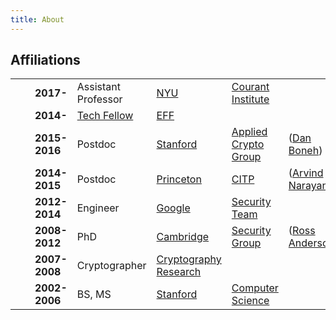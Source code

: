 ```yaml
---
title: About
---
```


<h2>Affiliations</h2>
<table border="0" cellpadding="3" cellspacing="3">
<tr>
  <td style="text-align:center">
    <image src="/images/logos/nyu_torch.png" height=15px>
  </td>
  <td>
    <b>2017-</b>
  </td>
  <td>
    Assistant Professor
  </td>
  <td>
    <a href="https://www.nyu.edu/">NYU</a>
  </td>
  <td>
    <a href="https://cs.nyu.edu/">Courant Institute</a>
  </td>
</tr>
<tr>
  <td style="text-align:center">
    <image src="/images/logos/eff.png" height=15px>
  </td>
  <td>
    <b>2014-</b>
  </td>
  <td>
    <a href="https://www.eff.org/about/staff/joseph-bonneau">Tech Fellow</a>
  </td>
  <td>
    <a href="https://www.eff.org/">EFF</a>
  </td>
</tr>
<tr>
  <td style="text-align:center">
    <image src="/images/logos/stanford.png" height=15px>
  </td>
  <td>
    <b>2015-2016</b>
  </td>
  <td>
    Postdoc
  </td>
  <td>
    <a href="https://www.stanford.edu">Stanford</a>
  </td>
  <td>
    <a href="https://crypto.stanford.edu/">Applied Crypto Group</a>
  </td>
  <td>
    (<a href="https://crypto.stanford.edu/~dabo/">Dan Boneh</a>)
  </td>
</tr>
<tr>
  <td style="text-align:center">
    <image src="/images/logos/princeton.png" height=15px>
  </td>
  <td>
    <b>2014-2015</b>
  </td>
  <td>
    Postdoc
  </td>
  <td>
    <a href="https://www.princeton.edu">Princeton</a>
  </td>
  <td>
    <a href="https://citp.princeton.edu/">CITP</a>
  </td>
  <td>
    (<a href="http://randomwalker.info/">Arvind Narayanan</a>)
  </td>
</tr>
<tr>
  <td style="text-align:center">
    <image src="/images/logos/google.png" height=15px>
  </td>
  <td>
    <b>2012-2014</b>
  </td>
  <td>
    Engineer
  </td>
  <td>
    <a href="https://www.google.com/">Google</a>
  </td>
  <td>
    <a href="https://research.google.com/pubs/SecurityPrivacyandAbusePrevention.html">Security Team</a>
  </td>
</tr>
<tr>
  <td style="text-align:center">
    <image src="/images/logos/cambridge.png" height=15px>
  </td>
  <td>
    <b>2008-2012</b>
  </td>
  <td>
    PhD
  </td>
  <td>
    <a href="https://www.cam.ac.uk/">Cambridge</a>
  </td>
  <td>
    <a href="https://www.cl.cam.ac.uk/research/security/">Security Group</a>
  </td>
  <td>
    (<a href="http://www.cl.cam.ac.uk/~rja14/">Ross Anderson</a>)
  </td>
</tr>
<tr>
  <td style="text-align:center">
    <image src="https://cdn.xenetwork.org/wp-content/uploads/2018/10/CMU-logo.jpg" height=15px>
  </td>
  <td>
    <b>2007-2008</b>
  </td>
  <td>
    Cryptographer
  </td>
  <td>
    <a href="https://en.wikipedia.org/wiki/Cryptography_Research">Cryptography Research</a>
  </td>
</tr>
<tr>
  <td style="text-align:center">
    <image src="/images/logos/stanford.png" height=15px>
  </td>
  <td>
    <b>2002-2006</b>
  </td>
  <td>
    BS, MS
  </td>
  <td>
    <a href="https://www.stanford.edu">Stanford</a>
  </td>
  <td>
    <a href="https://cs.stanford.edu">Computer Science</a>
  </td>
</tr>

</table>
